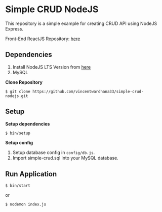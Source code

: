 # Simple CRUD NodeJS

This repository is a simple example for creating CRUD API using NodeJS Express.

Front-End ReactJS Repository: [here](https://github.com/vincentwardhana33/simple-crud-react.git)

## Dependencies

1. Install NodeJS LTS Version from [here](https://nodejs.org/en/download/)
2. MySQL

**Clone Repository**
```
$ git clone https://github.com/vincentwardhana33/simple-crud-nodejs.git
```

## Setup

**Setup dependencies**
```sh 
$ bin/setup
```

**Setup config**
1. Setup database config in ```config/db.js```.
2. Import simple-crud.sql into your MySQL database.


## Run Application
```
$ bin/start
```
or
```
$ nodemon index.js
```
